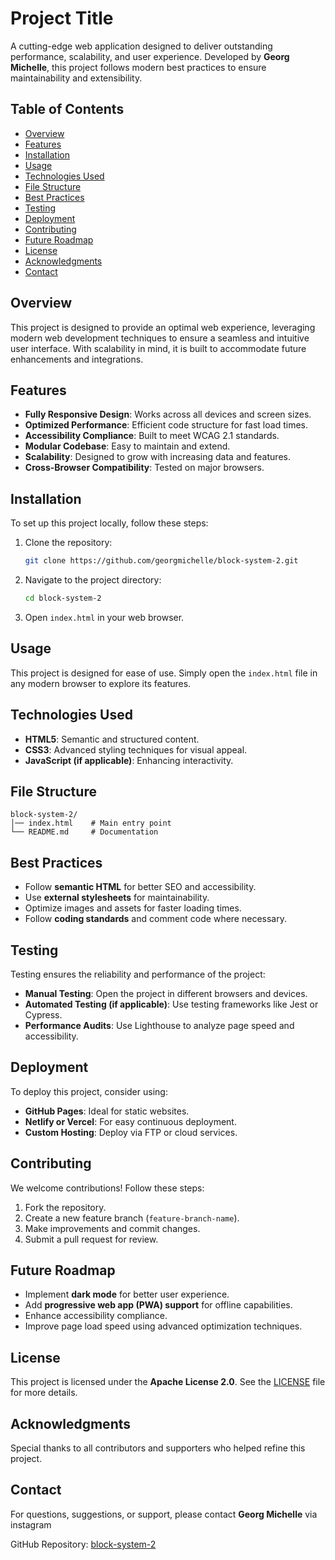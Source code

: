 # Project Title

A cutting-edge web application designed to deliver outstanding performance, scalability, and user experience. Developed by **Georg Michelle**, this project follows modern best practices to ensure maintainability and extensibility.

## Table of Contents
- [Overview](#overview)
- [Features](#features)
- [Installation](#installation)
- [Usage](#usage)
- [Technologies Used](#technologies-used)
- [File Structure](#file-structure)
- [Best Practices](#best-practices)
- [Testing](#testing)
- [Deployment](#deployment)
- [Contributing](#contributing)
- [Future Roadmap](#future-roadmap)
- [License](#license)
- [Acknowledgments](#acknowledgments)
- [Contact](#contact)

## Overview
This project is designed to provide an optimal web experience, leveraging modern web development techniques to ensure a seamless and intuitive user interface. With scalability in mind, it is built to accommodate future enhancements and integrations.

## Features
- **Fully Responsive Design**: Works across all devices and screen sizes.
- **Optimized Performance**: Efficient code structure for fast load times.
- **Accessibility Compliance**: Built to meet WCAG 2.1 standards.
- **Modular Codebase**: Easy to maintain and extend.
- **Scalability**: Designed to grow with increasing data and features.
- **Cross-Browser Compatibility**: Tested on major browsers.

## Installation
To set up this project locally, follow these steps:

1. Clone the repository:
   ```sh
   git clone https://github.com/georgmichelle/block-system-2.git
   ```
2. Navigate to the project directory:
   ```sh
   cd block-system-2
   ```
3. Open `index.html` in your web browser.

## Usage
This project is designed for ease of use. Simply open the `index.html` file in any modern browser to explore its features.

## Technologies Used
- **HTML5**: Semantic and structured content.
- **CSS3**: Advanced styling techniques for visual appeal.
- **JavaScript (if applicable)**: Enhancing interactivity.

## File Structure
```
block-system-2/
│── index.html    # Main entry point
└── README.md     # Documentation
```

## Best Practices
- Follow **semantic HTML** for better SEO and accessibility.
- Use **external stylesheets** for maintainability.
- Optimize images and assets for faster loading times.
- Follow **coding standards** and comment code where necessary.

## Testing
Testing ensures the reliability and performance of the project:
- **Manual Testing**: Open the project in different browsers and devices.
- **Automated Testing (if applicable)**: Use testing frameworks like Jest or Cypress.
- **Performance Audits**: Use Lighthouse to analyze page speed and accessibility.

## Deployment
To deploy this project, consider using:
- **GitHub Pages**: Ideal for static websites.
- **Netlify or Vercel**: For easy continuous deployment.
- **Custom Hosting**: Deploy via FTP or cloud services.

## Contributing
We welcome contributions! Follow these steps:
1. Fork the repository.
2. Create a new feature branch (`feature-branch-name`).
3. Make improvements and commit changes.
4. Submit a pull request for review.

## Future Roadmap
- Implement **dark mode** for better user experience.
- Add **progressive web app (PWA) support** for offline capabilities.
- Enhance accessibility compliance.
- Improve page load speed using advanced optimization techniques.

## License
This project is licensed under the **Apache License 2.0**. See the [LICENSE](LICENSE) file for more details.

## Acknowledgments
Special thanks to all contributors and supporters who helped refine this project.

## Contact
For questions, suggestions, or support, please contact **Georg Michelle** via instagram

GitHub Repository: [block-system-2](https://github.com/georgmichelle/block-system-2)

